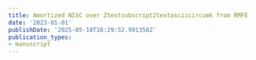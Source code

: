 ```yaml
---
title: Amortized NISC over Ztextsubscript2textasciicircumk from RMFE
date: '2023-01-01'
publishDate: '2025-05-18T16:29:52.991358Z'
publication_types:
- manuscript
---
```

